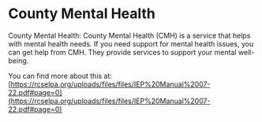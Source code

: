 # County Mental Health
County Mental Health: County Mental Health (CMH) is a service that helps with mental health needs. If you need support for mental health issues, you can get help from CMH. They provide services to support your mental well-being.

You can find more about this at: [https://rcselpa.org/uploads/files/files/IEP%20Manual%2007-22.pdf#page=0](https://rcselpa.org/uploads/files/files/IEP%20Manual%2007-22.pdf#page=0)
